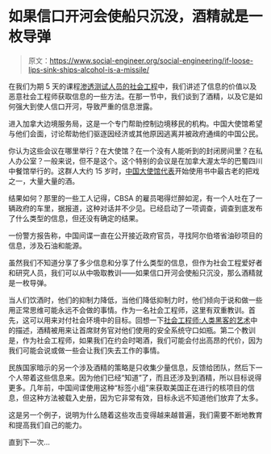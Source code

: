 # 如果信口开河会使船只沉没，酒精就是一枚导弹

> 原文：<https://www.social-engineer.org/social-engineering/if-loose-lips-sink-ships-alcohol-is-a-missile/>

在我们为期 5 天的课程[渗透测试人员的社会工程](https://www.social-engineer.com/certified-training/ "Social Engineering for Pentesters")中，我们讲述了信息的价值以及恶意社会工程师获取信息的一些方法。在那一节中，我们谈到了酒精，以及它是如何强大到使人信口开河，导致严重的信息泄露。

进入加拿大边境服务局，这是一个专门帮助控制边境移民的机构。中国大使馆希望与他们会面，讨论帮助他们驱逐因经济或其他原因逃离并被政府通缉的中国公民。

你认为这些会议在哪里举行？在大使馆？在一个没有人能听到的封闭房间里？在私人办公室？一般来说，但不是这个。这个特别的会议是在加拿大渥太华的巴蜀四川中餐馆举行的。这群人大约 15 岁时，[中国大使馆代表](https://www.social-engineer.org/framework/general-discussion/categories-social-engineers/spies-espionage/ "Spies or not?")开始使用书中最古老的把戏之一，大量大量的酒。

结果如何？那里的一些工人记得，CBSA 的雇员喝得烂醉如泥，有一个人吐在了一辆政府的车里，据报道，这种对话并不少见。已经启动了一项调查，调查到底发布了什么类型的信息，但还没有确定的结果。

一份警方报告称，中国间谍一直在公开接近政府官员，寻找阿尔伯塔省油砂项目的信息，涉及石油和能源。

虽然我们不知道分享了多少信息和分享了什么类型的信息，但作为社会工程爱好者和研究人员，我们可以从中吸取教训——如果信口开河会使船只沉没，那么酒精就是一枚导弹。

当人们饮酒时，他们的抑制力降低，当他们降低抑制力时，他们倾向于说和做一些用正常思维可能永远不会做的事情。作为一名社会工程师，这里有双重教训。首先，这可以用来对付社会环境中的目标。回想一下[社会工程师:人类黑客的艺术](https://www.amazon.com/dp/0470639539?tag=socialenginee-20&camp=14573&creative=327641&linkCode=as1&creativeASIN=0470639539&adid=08FAAY09G8MWK0B2G84R&&ref-refURL=http%3A%2F%2Fnew.social-engineer.org%2Fse-newsletter%2F "Social Engineering: The Art of Human Hacking")中的描述，酒精被用来让首席财务官对他们使用的安全系统守口如瓶。第二个教训是，作为社会工程师，如果我们在约会时喝酒，我们可能会付出高昂的代价，因为我们可能会说或做一些会让我们失去工作的事情。

民族国家暗示的另一个涉及酒精的策略是只收集少量信息，反馈给团队，然后下一个人带着这些信息来。因为他们已经“知道”了，而且还涉及到酒精，所以目标说得更多。几年前，中国间谍使用这种“标签小组”来获取美国正在进行的核项目的信息，但这种方法被载入史册，因为它非常有效，目标永远不知道他们放弃了太多。

这是另一个例子，说明为什么随着这些攻击变得越来越普遍，我们需要不断地教育和提高我们自己的能力。

直到下一次…